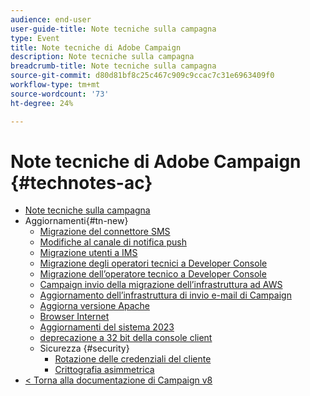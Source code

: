 ```yaml
---
audience: end-user
user-guide-title: Note tecniche sulla campagna
type: Event
title: Note tecniche di Adobe Campaign
description: Note tecniche sulla campagna
breadcrumb-title: Note tecniche sulla campagna
source-git-commit: d80d81bf8c25c467c909c9ccac7c31e6963409f0
workflow-type: tm+mt
source-wordcount: '73'
ht-degree: 24%

---
```



# Note tecniche di Adobe Campaign {#technotes-ac}

+ [Note tecniche sulla campagna](technotes-home.md)
+ Aggiornamenti{#tn-new}
   + [Migrazione del connettore SMS](upgrades/sms-migration.md)
   + [Modifiche al canale di notifica push](upgrades/push-technote.md)
   + [Migrazione utenti a IMS](upgrades/migrate-users-to-ims.md)
   + [Migrazione degli operatori tecnici a Developer Console](upgrades/ims-migration.md)
   + [Migrazione dell’operatore tecnico a Developer Console](upgrades/ims-migration-old.md)
   + [Campaign invio della migrazione dell’infrastruttura ad AWS](upgrades/migrate-to-aws.md)
   + [Aggiornamento dell’infrastruttura di invio e-mail di Campaign](upgrades/upgrade-to-aws.md)
   + [Aggiorna versione Apache](upgrades/apache.md)
   + [Browser Internet](upgrades/browsers.md)
   + [Aggiornamenti del sistema 2023](upgrades/tech-stack-upgrade.md)
   + [deprecazione a 32 bit della console client](upgrades/console.md)
   + Sicurezza {#security}
      + [Rotazione delle credenziali del cliente](security/credential-rotation-guide.md)
      + [Crittografia asimmetrica](security/asymetric-encryption.md)
+ [&lt; Torna alla documentazione di Campaign v8](https://experienceleague.adobe.com/it/docs/campaign/campaign-v8/campaign-home)
